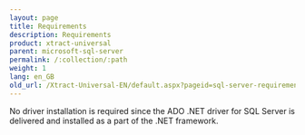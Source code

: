```yaml
---
layout: page
title: Requirements
description: Requirements
product: xtract-universal
parent: microsoft-sql-server
permalink: /:collection/:path
weight: 1
lang: en_GB
old_url: /Xtract-Universal-EN/default.aspx?pageid=sql-server-requirements
---
```


No driver installation is required since the ADO .NET driver for SQL Server is delivered and installed as a part of the .NET framework.